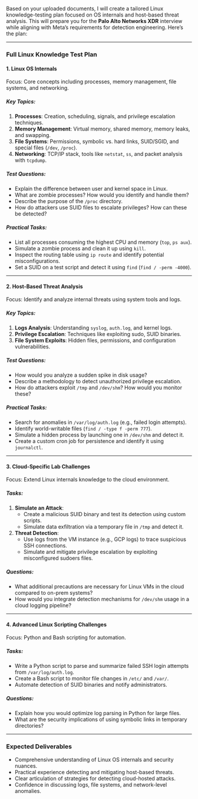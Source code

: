 Based on your uploaded documents, I will create a tailored Linux knowledge-testing plan focused on OS internals and host-based threat analysis. This will prepare you for the **Palo Alto Networks XDR** interview while aligning with Meta’s requirements for detection engineering. Here’s the plan:

---

### **Full Linux Knowledge Test Plan**
#### **1. Linux OS Internals**
Focus: Core concepts including processes, memory management, file systems, and networking.
##### Key Topics:
1. **Processes**: Creation, scheduling, signals, and privilege escalation techniques.
2. **Memory Management**: Virtual memory, shared memory, memory leaks, and swapping.
3. **File Systems**: Permissions, symbolic vs. hard links, SUID/SGID, and special files (`/dev`, `/proc`).
4. **Networking**: TCP/IP stack, tools like `netstat`, `ss`, and packet analysis with `tcpdump`.

##### Test Questions:
- Explain the difference between user and kernel space in Linux.
- What are zombie processes? How would you identify and handle them?
- Describe the purpose of the `/proc` directory.
- How do attackers use SUID files to escalate privileges? How can these be detected?

##### Practical Tasks:
- List all processes consuming the highest CPU and memory (`top`, `ps aux`).
- Simulate a zombie process and clean it up using `kill`.
- Inspect the routing table using `ip route` and identify potential misconfigurations.
- Set a SUID on a test script and detect it using `find` (`find / -perm -4000`).

---

#### **2. Host-Based Threat Analysis**
Focus: Identify and analyze internal threats using system tools and logs.
##### Key Topics:
1. **Logs Analysis**: Understanding `syslog`, `auth.log`, and kernel logs.
2. **Privilege Escalation**: Techniques like exploiting sudo, SUID binaries.
3. **File System Exploits**: Hidden files, permissions, and configuration vulnerabilities.

##### Test Questions:
- How would you analyze a sudden spike in disk usage? 
- Describe a methodology to detect unauthorized privilege escalation.
- How do attackers exploit `/tmp` and `/dev/shm`? How would you monitor these?

##### Practical Tasks:
- Search for anomalies in `/var/log/auth.log` (e.g., failed login attempts).
- Identify world-writable files (`find / -type f -perm 777`).
- Simulate a hidden process by launching one in `/dev/shm` and detect it.
- Create a custom cron job for persistence and identify it using `journalctl`.

---

#### **3. Cloud-Specific Lab Challenges**
Focus: Extend Linux internals knowledge to the cloud environment.
##### Tasks:
1. **Simulate an Attack**:
   - Create a malicious SUID binary and test its detection using custom scripts.
   - Simulate data exfiltration via a temporary file in `/tmp` and detect it.
2. **Threat Detection**:
   - Use logs from the VM instance (e.g., GCP logs) to trace suspicious SSH connections.
   - Simulate and mitigate privilege escalation by exploiting misconfigured sudoers files.

##### Questions:
- What additional precautions are necessary for Linux VMs in the cloud compared to on-prem systems?
- How would you integrate detection mechanisms for `/dev/shm` usage in a cloud logging pipeline?

---

#### **4. Advanced Linux Scripting Challenges**
Focus: Python and Bash scripting for automation.
##### Tasks:
- Write a Python script to parse and summarize failed SSH login attempts from `/var/log/auth.log`.
- Create a Bash script to monitor file changes in `/etc/` and `/var/`.
- Automate detection of SUID binaries and notify administrators.

##### Questions:
- Explain how you would optimize log parsing in Python for large files.
- What are the security implications of using symbolic links in temporary directories?

---

### **Expected Deliverables**
- Comprehensive understanding of Linux OS internals and security nuances.
- Practical experience detecting and mitigating host-based threats.
- Clear articulation of strategies for detecting cloud-hosted attacks.
- Confidence in discussing logs, file systems, and network-level anomalies.

